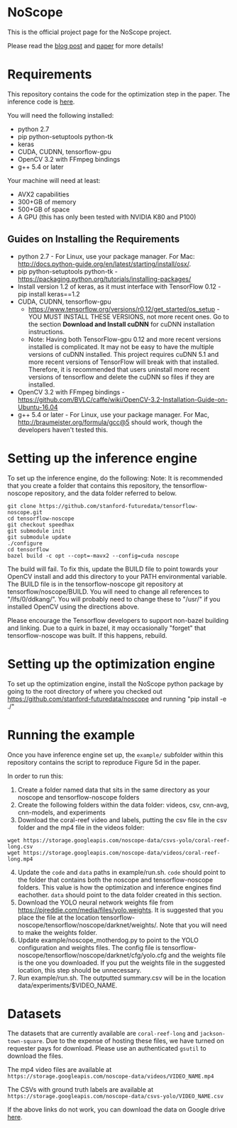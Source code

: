 # NoScope

This is the official project page for the NoScope project.

Please read the [blog post](http://dawn.cs.stanford.edu/2017/06/22/noscope/) and [paper](https://arxiv.org/abs/1703.02529) for more details!


# Requirements

This repository contains the code for the optimization step in the paper. The inference code is
[here](https://github.com/stanford-futuredata/tensorflow-noscope/tree/speedhax).

You will need the following installed:
- python 2.7
- pip python-setuptools python-tk
- keras
- CUDA, CUDNN, tensorflow-gpu
- OpenCV 3.2 with FFmpeg bindings
- g++ 5.4 or later

Your machine will need at least:
- AVX2 capabilities
- 300+GB of memory
- 500+GB of space
- A GPU (this has only been tested with NVIDIA K80 and P100)

## Guides on Installing the Requirements

- python 2.7 - For Linux, use your package manager. For Mac: http://docs.python-guide.org/en/latest/starting/install/osx/.
- pip python-setuptools python-tk - https://packaging.python.org/tutorials/installing-packages/
- Install version 1.2 of keras, as it must interface with TensorFlow 0.12 - pip install keras==1.2
- CUDA, CUDNN, tensorflow-gpu
  - https://www.tensorflow.org/versions/r0.12/get_started/os_setup - YOU MUST INSTALL THESE VERSIONS, not more recent ones. Go to the section **Download and Install cuDNN** for cuDNN installation instructions.
  - Note: Having both TensorFlow-gpu 0.12 and more recent versions installed is complicated. It may not be easy to have the multiple versions of cuDNN installed. This project requires cuDNN 5.1 and more recent versions of TensorFlow will break with that installed. Therefore, it is recommended that users uninstall more recent versions of tensorflow and delete the cuDNN so files if they are installed.
- OpenCV 3.2 with FFmpeg bindings - https://github.com/BVLC/caffe/wiki/OpenCV-3.2-Installation-Guide-on-Ubuntu-16.04
- g++ 5.4 or later - For Linux, use your package manager. For Mac, http://braumeister.org/formula/gcc@5 should work, though the developers haven't tested this.


# Setting up the inference engine

To set up the inference engine, do the following:
Note: It is recommended that you create a folder that contains this repository, the tensorflow-noscope
repository, and the data folder referred to below.
```
git clone https://github.com/stanford-futuredata/tensorflow-noscope.git
cd tensorflow-noscope
git checkout speedhax
git submodule init
git submodule update
./configure
cd tensorflow
bazel build -c opt --copt=-mavx2 --config=cuda noscope
```
The build will fail. To fix this, update the BUILD file to point towards your OpenCV install and add
this directory to your PATH environmental variable. The BUILD file is in the tensorflow-noscope
git repository at tensorflow/noscope/BUILD. You will need to change all references to "/lfs/0/ddkang/".
You will probably need to change these to "/usr/" if you installed OpenCV using the directions above.

Please encourage the Tensorflow developers to support non-bazel building and linking. Due to a quirk
in bazel, it may occasionally "forget" that tensorflow-noscope was built. If this happens, rebuild.

# Setting up the optimization engine

To set up the optimization engine, install the NoScope python package by going to the root directory
of where you checked out https://github.com/stanford-futuredata/noscope and running
"pip install -e ./"

# Running the example
Once you have inference engine set up, the `example/` subfolder within this repository contains the
script to reproduce Figure 5d in the paper.

In order to run this:
1. Create a folder named data that sits in the same directory as your noscope and tensorflow-noscope
folders
2. Create the following folders within the data folder: videos, csv, cnn-avg, cnn-models, and experiments
3. Download the coral-reef video and labels, putting the csv file in the csv folder and the mp4 file in
the videos folder:
```
wget https://storage.googleapis.com/noscope-data/csvs-yolo/coral-reef-long.csv
wget https://storage.googleapis.com/noscope-data/videos/coral-reef-long.mp4
```
4. Update the `code` and `data` paths in example/run.sh. `code` should point to the folder that contains
both the noscope and tensorflow-noscope folders. This value is how the optimization and inference engines
find eachother. `data` should point to the data folder created in this section.
5. Download the YOLO neural network weights file from https://pjreddie.com/media/files/yolo.weights.
It is suggested that you place the file at the location tensorflow-noscope/tensorflow/noscope/darknet/weights/.
Note that you will need to make the weights folder.
6. Update example/noscope_motherdog.py to point to the YOLO configuration and weights files. The config
file is tensorflow-noscope/tensorflow/noscope/darknet/cfg/yolo.cfg and the weights file is the one you
downloaded. If you put the weights file in the suggested location, this step should be unnecessary.
7. Run example/run.sh. The outputted summary.csv will be in the location data/experiments/$VIDEO_NAME.

# Datasets
The datasets that are currently available are `coral-reef-long` and `jackson-town-square`. Due to the expense of hosting these files, we have turned on requester pays for download. Please use an authenticated `gsutil` to download the files.

The mp4 video files are available at `https://storage.googleapis.com/noscope-data/videos/VIDEO_NAME.mp4`

The CSVs with ground truth labels are available at
`https://storage.googleapis.com/noscope-data/csvs-yolo/VIDEO_NAME.csv`

If the above links do not work, you can download the data on Google drive [here](https://drive.google.com/drive/folders/1znFWgDNH_rxof-ZTYHd_gwZR8iwY771t?usp=sharing).
